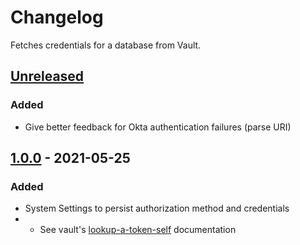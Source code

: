 # Changelog
Fetches credentials for a database from Vault.

## [Unreleased]
### Added
- Give better feedback for Okta authentication failures (parse URI)

## [1.0.0] - 2021-05-25
### Added
- System Settings to persist authorization method and credentials
- - See vault's [lookup-a-token-self](https://www.vaultproject.io/api/auth/token#lookup-a-token-self) documentation

[Unreleased]: https://github.com/spencerdcarlson/intellij-vault-plugin/compare/1.1.0...HEAD
[1.1.0]: https://github.com/spencerdcarlson/intellij-vault-plugin/compare/1.0.0...1.1.0
[1.0.0]: https://github.com/spencerdcarlson/intellij-vault-plugin/commits/1.0.0
